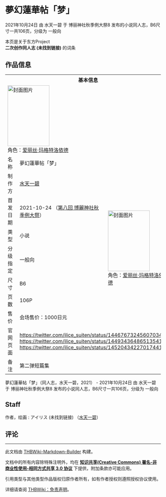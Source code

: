 # 夢幻蓮華帖「梦」

<!-- source html: G:\repos\THBWiki-Markdown-Builder\THBWikiMarkdown\Temp\main\e\e5\ns0%3A%E5%A4%A2%E5%B9%BB%E8%93%AE%E8%8F%AF%E5%B8%96%E3%80%8C%E6%A2%A6%E3%80%8D.html -->

2021年10月24日 由 水天一碧 于 博丽神社秋季例大祭8 发布的小说同人志，B6尺寸一共106页，分级为 一般向

本页是关于东方Project  
 **二次创作同人志 (未找到链接)** 的词条
## 作品信息

<table><tbody><tr><th colspan="3">基本信息</th></tr><tr><td class="cover-artwork-mobile" colspan="2"><a href="./文件-夢幻蓮華帖「梦」封面.jpg.md" class="image" title="封面图片"><img alt="封面图片" src="https://upload.thwiki.cc/thumb/1/15/%E5%A4%A2%E5%B9%BB%E8%93%AE%E8%8F%AF%E5%B8%96%E3%80%8C%E6%A2%A6%E3%80%8D%E5%B0%81%E9%9D%A2.jpg/135px-%E5%A4%A2%E5%B9%BB%E8%93%AE%E8%8F%AF%E5%B8%96%E3%80%8C%E6%A2%A6%E3%80%8D%E5%B0%81%E9%9D%A2.jpg" decoding="async" loading="lazy" width="135" height="196" srcset="https://upload.thwiki.cc/thumb/1/15/%E5%A4%A2%E5%B9%BB%E8%93%AE%E8%8F%AF%E5%B8%96%E3%80%8C%E6%A2%A6%E3%80%8D%E5%B0%81%E9%9D%A2.jpg/203px-%E5%A4%A2%E5%B9%BB%E8%93%AE%E8%8F%AF%E5%B8%96%E3%80%8C%E6%A2%A6%E3%80%8D%E5%B0%81%E9%9D%A2.jpg 1.5x, https://upload.thwiki.cc/thumb/1/15/%E5%A4%A2%E5%B9%BB%E8%93%AE%E8%8F%AF%E5%B8%96%E3%80%8C%E6%A2%A6%E3%80%8D%E5%B0%81%E9%9D%A2.jpg/270px-%E5%A4%A2%E5%B9%BB%E8%93%AE%E8%8F%AF%E5%B8%96%E3%80%8C%E6%A2%A6%E3%80%8D%E5%B0%81%E9%9D%A2.jpg 2x" data-file-width="566" data-file-height="820"></a><div class="cover-char">角色：<a href="./爱丽丝·玛格特洛依德.md" title="爱丽丝·玛格特洛依德">爱丽丝·玛格特洛依德</a></div></td>
</tr><tr><td class="label">名称</td><td colspan="2"> 夢幻蓮華帖「梦」 </td></tr><tr><td class="label">制作方</td><td><a href="./水天一碧.md" title="水天一碧">水天一碧</a></td><td class="cover-artwork" rowspan="7" style="min-width:196px;"><a href="./文件-夢幻蓮華帖「梦」封面.jpg.md" class="image" title="封面图片"><img alt="封面图片" src="https://upload.thwiki.cc/thumb/1/15/%E5%A4%A2%E5%B9%BB%E8%93%AE%E8%8F%AF%E5%B8%96%E3%80%8C%E6%A2%A6%E3%80%8D%E5%B0%81%E9%9D%A2.jpg/135px-%E5%A4%A2%E5%B9%BB%E8%93%AE%E8%8F%AF%E5%B8%96%E3%80%8C%E6%A2%A6%E3%80%8D%E5%B0%81%E9%9D%A2.jpg" decoding="async" loading="lazy" width="135" height="196" srcset="https://upload.thwiki.cc/thumb/1/15/%E5%A4%A2%E5%B9%BB%E8%93%AE%E8%8F%AF%E5%B8%96%E3%80%8C%E6%A2%A6%E3%80%8D%E5%B0%81%E9%9D%A2.jpg/203px-%E5%A4%A2%E5%B9%BB%E8%93%AE%E8%8F%AF%E5%B8%96%E3%80%8C%E6%A2%A6%E3%80%8D%E5%B0%81%E9%9D%A2.jpg 1.5x, https://upload.thwiki.cc/thumb/1/15/%E5%A4%A2%E5%B9%BB%E8%93%AE%E8%8F%AF%E5%B8%96%E3%80%8C%E6%A2%A6%E3%80%8D%E5%B0%81%E9%9D%A2.jpg/270px-%E5%A4%A2%E5%B9%BB%E8%93%AE%E8%8F%AF%E5%B8%96%E3%80%8C%E6%A2%A6%E3%80%8D%E5%B0%81%E9%9D%A2.jpg 2x" data-file-width="566" data-file-height="820"></a><div class="cover-char">角色：<a href="./爱丽丝·玛格特洛依德.md" title="爱丽丝·玛格特洛依德">爱丽丝·玛格特洛依德</a></div></td>
</tr><tr><td class="label">首发日期</td><td>2021-10-24&#160;（<a href="/展会作品列表?e=%E5%8D%9A%E4%B8%BD%E7%A5%9E%E7%A4%BE%E7%A7%8B%E5%AD%A3%E4%BE%8B%E5%A4%A7%E7%A5%AD%238">第八回 博麗神社秋季例大祭</a>）</td></tr><tr><td class="label">类型</td><td>小说</td></tr><tr><td class="label">分级指定</td><td>一般向</td></tr><tr><td class="label">尺寸</td><td>B6</td></tr><tr><td class="label">页数</td><td>106P</td></tr><tr><td class="label">售价</td><td>会场售价：1000日元</td></tr>
<tr><td class="label">官网页面</td><td colspan="2"><a rel="nofollow" class="external free" href="https://twitter.com/ilice_suiten/status/1446767324560703490">https://twitter.com/ilice_suiten/status/1446767324560703490</a><br><a rel="nofollow" class="external free" href="https://twitter.com/ilice_suiten/status/1449343648651354115">https://twitter.com/ilice_suiten/status/1449343648651354115</a><br><a rel="nofollow" class="external free" href="https://twitter.com/ilice_suiten/status/1452043422701744130">https://twitter.com/ilice_suiten/status/1452043422701744130</a></td></tr><tr><td class="label">备注</td><td colspan="2">第二弹短篇集</td></tr></tbody></table>

夢幻蓮華帖「梦」（同人志，水天一碧，2021） - 2021年10月24日 由 水天一碧 于 博丽神社秋季例大祭8 发布的小说同人志，B6尺寸一共106页，分级为 一般向
## Staff
作者，绘画
: アイリス (未找到链接) （[水天一碧](./水天一碧.md)）

## 评论




---

此文档由 [THBWiki-Markdown-Builder](https://github.com/Delsin-Yu/THBWiki-Markdown-Builder) 构建。

文档中的所有内容除特殊注明外，均在 [**知识共享(Creative Commons) 署名-非商业性使用-相同方式共享 3.0 协议**](https://creativecommons.org/licenses/by-sa/3.0/deed.zh-hans) 下提供，附加条款亦可能应用。

引用类型与其他类型作品版权归原作者所有，如有作者授权则遵照授权协议使用。

详细请查阅 [THBWiki：免责声明](https://thbwiki.cc/THBWiki:%E5%85%8D%E8%B4%A3%E5%A3%B0%E6%98%8E)。

